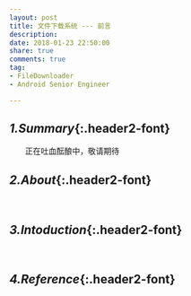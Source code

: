 ```yaml
---
layout: post
title: 文件下载系统 --- 前言
description:
date: 2018-01-23 22:50:00
share: true
comments: true
tag:
- FileDownloader
- Android Senior Engineer

---
```


## *1.Summary*{:.header2-font}
&emsp;&emsp;正在吐血酝酿中，敬请期待
## *2.About*{:.header2-font}
&emsp;&emsp;
## *3.Intoduction*{:.header2-font}
&emsp;&emsp;
## *4.Reference*{:.header2-font}